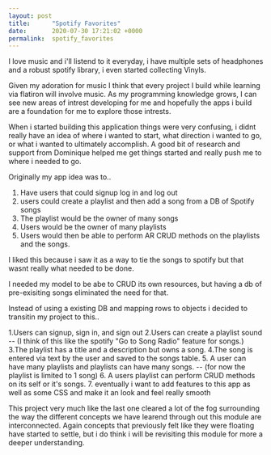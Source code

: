 ```yaml
---
layout: post
title:      "Spotify Favorites"
date:       2020-07-30 17:21:02 +0000
permalink:  spotify_favorites
---
```


I love music and i'll listend to it everyday, i have multiple sets of headphones and a robust spotify library, i even started collecting Vinyls.

Given my adoration for music I think that every project I build while learning via flatiron will involve music. As my programming knowledge grows, I can see new areas of intrest developing for me and hopefully the apps i build are a foundation for me to explore those intrests.

When i started building this application things were very confusing, i didnt really have an idea of where i wanted to start, what direction i wanted to go, or what i wanted to ultimately accomplish. A good bit of research and support from Dominique helped me get things started and really push me to where i needed to go.

Originally my app idea was to..

1. Have users that could signup log in and log out
2. users could create a playlist and then add a song from a DB of Spotify songs
3. The playlist would be the owner of many songs 
4. Users would be the owner of many playlists
5. Users would then be able to perform AR CRUD methods on the playlists and the songs.

I liked this because i saw it as a way to tie the songs to spotify but that wasnt really what needed to be done.

I needed my model to be abe to CRUD its own resources, but having a db of pre-exisiting songs eliminated the need for that.

Instead of using a existing DB and mapping rows to objects i decided to transitin my project to this..

1.Users can signup, sign in, and sign out
2.Users can create a playlist sound -- (I think of this like the spotify "Go to Song Radio" feature for songs.)
3.The playlist has a title and a description but owns a song.
4.The song is entered via text by the user and saved to the songs table.
5. A user can have many playlists and playlists can have many songs. -- (for now the playlist is limited to 1 song)
6. A users playlist can perform CRUD methods on its self or it's songs.
7. eventually i want to add features to this app as well as some CSS and make it an look and feel really smooth

This project very much like the last one cleared a lot of the fog surrounding the way the different concepts we have learend through out this module are interconnected. Again concepts that previously felt like they were floating have started to settle, but i do think i will be revisiting this module for more a deeper understanding.
